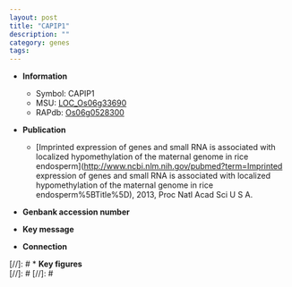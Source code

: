 ```yaml
---
layout: post
title: "CAPIP1"
description: ""
category: genes
tags: 
---
```


* **Information**  
    + Symbol: CAPIP1  
    + MSU: [LOC_Os06g33690](http://rice.plantbiology.msu.edu/cgi-bin/ORF_infopage.cgi?orf=LOC_Os06g33690)  
    + RAPdb: [Os06g0528300](http://rapdb.dna.affrc.go.jp/viewer/gbrowse_details/irgsp1?name=Os06g0528300)  

* **Publication**  
    + [Imprinted expression of genes and small RNA is associated with localized hypomethylation of the maternal genome in rice endosperm](http://www.ncbi.nlm.nih.gov/pubmed?term=Imprinted expression of genes and small RNA is associated with localized hypomethylation of the maternal genome in rice endosperm%5BTitle%5D), 2013, Proc Natl Acad Sci U S A.

* **Genbank accession number**  

* **Key message**  

* **Connection**  

[//]: # * **Key figures**  
[//]: # 
[//]: # 
